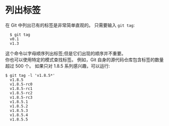 # 列出标签
在 Git 中列出已有的标签是非常简单直观的。 只需要输入 `git tag`: 

	
	  $ git tag
	  v0.1
	  v1.3


这个命令以字母顺序列出标签;但是它们出现的顺序并不重要。  
你也可以使用特定的模式查找标签。 例如，Git 自身的源代码仓库包含标签的数量超过 500 个。 如果只对 1.8.5 系列感兴趣，可以运行: 

	
	$ git tag -l 'v1.8.5*'
	  v1.8.5
	  v1.8.5-rc0
	  v1.8.5-rc1
	  v1.8.5-rc2
	  v1.8.5-rc3
	  v1.8.5.1
	  v1.8.5.2
	  v1.8.5.3
	  v1.8.5.4
	  v1.8.5.5
